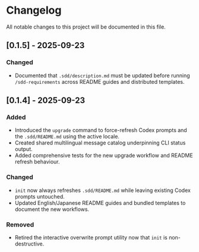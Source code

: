 # Changelog

All notable changes to this project will be documented in this file.

## [0.1.5] - 2025-09-23
### Changed
- Documented that `.sdd/description.md` must be updated before running `/sdd-requirements` across README guides and distributed templates.

## [0.1.4] - 2025-09-23
### Added
- Introduced the `upgrade` command to force-refresh Codex prompts and the `.sdd/README.md` using the active locale.
- Created shared multilingual message catalog underpinning CLI status output.
- Added comprehensive tests for the new upgrade workflow and README refresh behaviour.

### Changed
- `init` now always refreshes `.sdd/README.md` while leaving existing Codex prompts untouched.
- Updated English/Japanese README guides and bundled templates to document the new workflows.

### Removed
- Retired the interactive overwrite prompt utility now that `init` is non-destructive.
